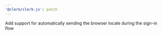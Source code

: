 ```yaml
---
'@clerk/clerk-js': patch
---
```


Add support for automatically sending the browser locale during the sign-in flow
